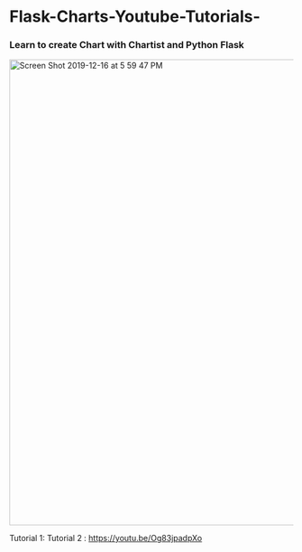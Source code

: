 # Flask-Charts-Youtube-Tutorials-

### Learn to create Chart with Chartist and Python Flask 

<img width="825" alt="Screen Shot 2019-12-16 at 5 59 47 PM" src="https://user-images.githubusercontent.com/39345855/70950197-e96be180-202d-11ea-9d68-0d6ffdbaeb29.png">


Tutorial 1: 
Tutorial 2 : https://youtu.be/Og83jpadpXo
